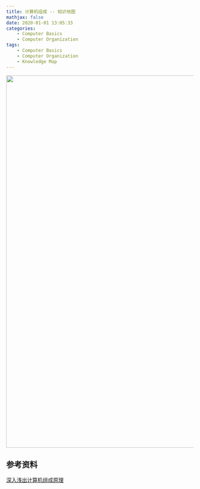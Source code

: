 ```yaml
---
title: 计算机组成 -- 知识地图
mathjax: false
date: 2020-01-01 13:05:33
categories:
    - Computer Basics
    - Computer Organization
tags:
    - Computer Basics
    - Computer Organization
    - Knowledge Map
---
```


<img src="https://computer-composition-1253868755.cos.ap-guangzhou.myqcloud.com/computer-organization-knowledge-map.png" width=1000/>

<!-- more -->

## 参考资料
[深入浅出计算机组成原理](https://time.geekbang.org/column/intro/100026001)

